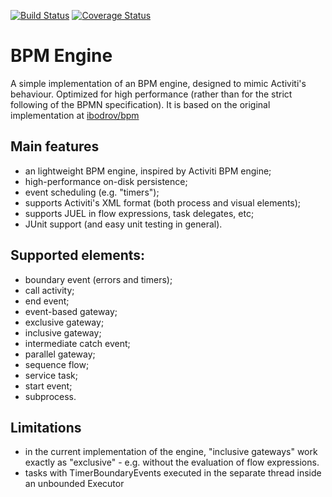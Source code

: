 [![Build Status](https://travis-ci.org/ibodrov/bpm.svg?branch=master)](https://travis-ci.org/ibodrov/bpm)
[![Coverage Status](https://coveralls.io/repos/github/ibodrov/bpm/badge.svg?branch=master)](https://coveralls.io/github/ibodrov/bpm?branch=master)

BPM Engine
==

A simple implementation of an BPM engine, designed to mimic Activiti's behaviour. Optimized for high performance (rather than for the strict following of the BPMN specification).
It is based on the original implementation at [ibodrov/bpm](https://github.com/ibodrov/bpm)

Main features
--
- an lightweight BPM engine, inspired by Activiti BPM engine;
- high-performance on-disk persistence;
- event scheduling (e.g. "timers");
- supports Activiti's XML format (both process and visual elements);
- supports JUEL in flow expressions, task delegates, etc;
- JUnit support (and easy unit testing in general).

Supported elements:
--
- boundary event (errors and timers);
- call activity;
- end event;
- event-based gateway;
- exclusive gateway;
- inclusive gateway;
- intermediate catch event;
- parallel gateway;
- sequence flow;
- service task;
- start event;
- subprocess.

Limitations
--
- in the current implementation of the engine, "inclusive gateways" work exactly as "exclusive" - e.g. without the evaluation of flow expressions.
- tasks with TimerBoundaryEvents executed in the separate thread inside an unbounded Executor
 